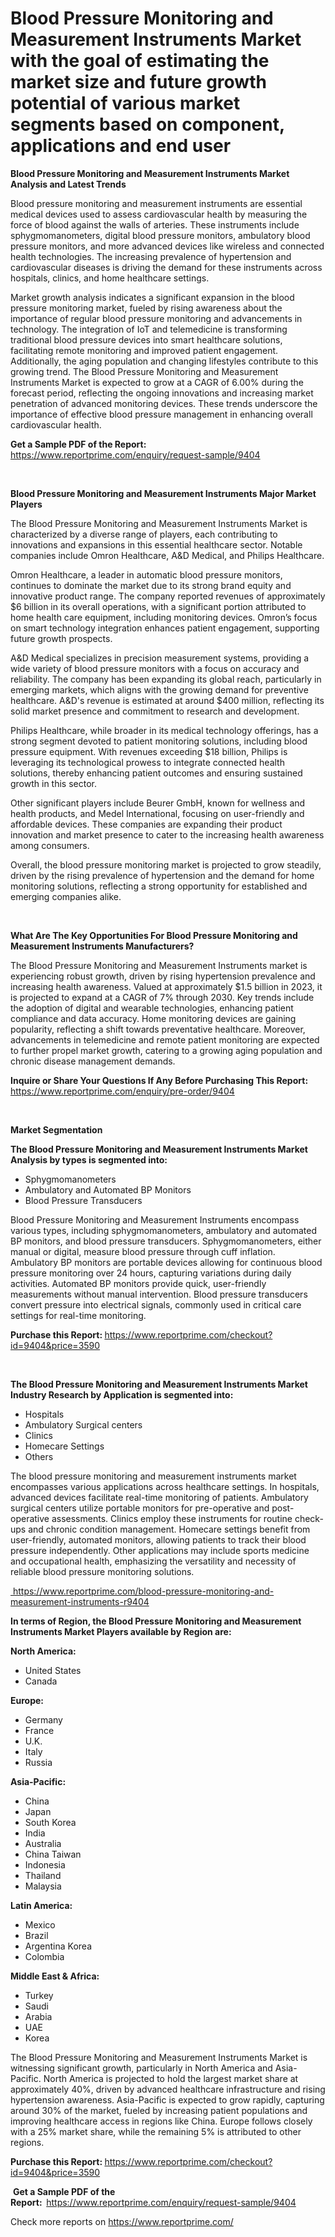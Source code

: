 <p><h1>Blood Pressure Monitoring and Measurement Instruments Market with the goal of estimating the market size and future growth potential of various market segments based on component, applications and end user</h1></p><p><strong>Blood Pressure Monitoring and Measurement Instruments Market Analysis and Latest Trends</strong></p>
<p><p>Blood pressure monitoring and measurement instruments are essential medical devices used to assess cardiovascular health by measuring the force of blood against the walls of arteries. These instruments include sphygmomanometers, digital blood pressure monitors, ambulatory blood pressure monitors, and more advanced devices like wireless and connected health technologies. The increasing prevalence of hypertension and cardiovascular diseases is driving the demand for these instruments across hospitals, clinics, and home healthcare settings.</p><p>Market growth analysis indicates a significant expansion in the blood pressure monitoring market, fueled by rising awareness about the importance of regular blood pressure monitoring and advancements in technology. The integration of IoT and telemedicine is transforming traditional blood pressure devices into smart healthcare solutions, facilitating remote monitoring and improved patient engagement. Additionally, the aging population and changing lifestyles contribute to this growing trend. The Blood Pressure Monitoring and Measurement Instruments Market is expected to grow at a CAGR of 6.00% during the forecast period, reflecting the ongoing innovations and increasing market penetration of advanced monitoring devices. These trends underscore the importance of effective blood pressure management in enhancing overall cardiovascular health.</p></p>
<p><strong>Get a Sample PDF of the Report:&nbsp;</strong> <a href="https://www.reportprime.com/enquiry/request-sample/9404?utm_campaign=2278&utm_medium=2&utm_source=Github&utm_content=ia&utm_term=20032025&utm_id=blood-pressure-monitoring-and-measurement-instruments">https://www.reportprime.com/enquiry/request-sample/9404</a></p>
<p>&nbsp;</p>
<p><strong>Blood Pressure Monitoring and Measurement Instruments Major Market Players</strong></p>
<p><p>The Blood Pressure Monitoring and Measurement Instruments Market is characterized by a diverse range of players, each contributing to innovations and expansions in this essential healthcare sector. Notable companies include Omron Healthcare, A&D Medical, and Philips Healthcare.</p><p>Omron Healthcare, a leader in automatic blood pressure monitors, continues to dominate the market due to its strong brand equity and innovative product range. The company reported revenues of approximately $6 billion in its overall operations, with a significant portion attributed to home health care equipment, including monitoring devices. Omron’s focus on smart technology integration enhances patient engagement, supporting future growth prospects.</p><p>A&D Medical specializes in precision measurement systems, providing a wide variety of blood pressure monitors with a focus on accuracy and reliability. The company has been expanding its global reach, particularly in emerging markets, which aligns with the growing demand for preventive healthcare. A&D's revenue is estimated at around $400 million, reflecting its solid market presence and commitment to research and development.</p><p>Philips Healthcare, while broader in its medical technology offerings, has a strong segment devoted to patient monitoring solutions, including blood pressure equipment. With revenues exceeding $18 billion, Philips is leveraging its technological prowess to integrate connected health solutions, thereby enhancing patient outcomes and ensuring sustained growth in this sector.</p><p>Other significant players include Beurer GmbH, known for wellness and health products, and Medel International, focusing on user-friendly and affordable devices. These companies are expanding their product innovation and market presence to cater to the increasing health awareness among consumers.</p><p>Overall, the blood pressure monitoring market is projected to grow steadily, driven by the rising prevalence of hypertension and the demand for home monitoring solutions, reflecting a strong opportunity for established and emerging companies alike.</p></p>
<p>&nbsp;</p>
<p><strong>What Are The Key Opportunities For Blood Pressure Monitoring and Measurement Instruments Manufacturers?</strong></p>
<p><p>The Blood Pressure Monitoring and Measurement Instruments market is experiencing robust growth, driven by rising hypertension prevalence and increasing health awareness. Valued at approximately $1.5 billion in 2023, it is projected to expand at a CAGR of 7% through 2030. Key trends include the adoption of digital and wearable technologies, enhancing patient compliance and data accuracy. Home monitoring devices are gaining popularity, reflecting a shift towards preventative healthcare. Moreover, advancements in telemedicine and remote patient monitoring are expected to further propel market growth, catering to a growing aging population and chronic disease management demands.</p></p>
<p><strong>Inquire or Share Your Questions If Any Before Purchasing This Report:</strong> <a href="https://www.reportprime.com/enquiry/pre-order/9404?utm_campaign=2278&utm_medium=2&utm_source=Github&utm_content=ia&utm_term=20032025&utm_id=blood-pressure-monitoring-and-measurement-instruments">https://www.reportprime.com/enquiry/pre-order/9404</a></p>
<p>&nbsp;</p>
<p><strong>Market Segmentation</strong></p>
<p><strong>The Blood Pressure Monitoring and Measurement Instruments Market Analysis by types is segmented into:</strong></p>
<p><ul><li>Sphygmomanometers</li><li>Ambulatory and Automated BP Monitors</li><li>Blood Pressure Transducers</li></ul></p>
<p><p>Blood Pressure Monitoring and Measurement Instruments encompass various types, including sphygmomanometers, ambulatory and automated BP monitors, and blood pressure transducers. Sphygmomanometers, either manual or digital, measure blood pressure through cuff inflation. Ambulatory BP monitors are portable devices allowing for continuous blood pressure monitoring over 24 hours, capturing variations during daily activities. Automated BP monitors provide quick, user-friendly measurements without manual intervention. Blood pressure transducers convert pressure into electrical signals, commonly used in critical care settings for real-time monitoring.</p></p>
<p><strong>Purchase this Report:&nbsp;</strong><a href="https://www.reportprime.com/checkout?id=9404&price=3590&utm_campaign=2278&utm_medium=2&utm_source=Github&utm_content=ia&utm_term=20032025&utm_id=blood-pressure-monitoring-and-measurement-instruments">https://www.reportprime.com/checkout?id=9404&price=3590</a></p>
<p>&nbsp;</p>
<p><strong>The Blood Pressure Monitoring and Measurement Instruments Market Industry Research by Application is segmented into:</strong></p>
<p><ul><li>Hospitals</li><li>Ambulatory Surgical centers</li><li>Clinics</li><li>Homecare Settings</li><li>Others</li></ul></p>
<p><p>The blood pressure monitoring and measurement instruments market encompasses various applications across healthcare settings. In hospitals, advanced devices facilitate real-time monitoring of patients. Ambulatory surgical centers utilize portable monitors for pre-operative and post-operative assessments. Clinics employ these instruments for routine check-ups and chronic condition management. Homecare settings benefit from user-friendly, automated monitors, allowing patients to track their blood pressure independently. Other applications may include sports medicine and occupational health, emphasizing the versatility and necessity of reliable blood pressure monitoring solutions.</p></p>
<p><a href="https://www.reportprime.com/blood-pressure-monitoring-and-measurement-instruments-r9404?utm_campaign=2278&utm_medium=2&utm_source=Github&utm_content=ia&utm_term=20032025&utm_id=blood-pressure-monitoring-and-measurement-instruments">&nbsp;https://www.reportprime.com/blood-pressure-monitoring-and-measurement-instruments-r9404</a></p>
<p><strong>In terms of Region, the Blood Pressure Monitoring and Measurement Instruments Market Players available by Region are:</strong></p>
<p>
    <p> <strong> North America: </strong>
        <ul>
            <li>United States</li>
            <li>Canada</li>
        </ul>
        </p> 
    <p> <strong> Europe: </strong>
        <ul>
            <li>Germany</li>
            <li>France</li>
            <li>U.K.</li>
            <li>Italy</li>
            <li>Russia</li>
        </ul>
        </p> 
    <p> <strong> Asia-Pacific: </strong>
        <ul>
            <li>China</li>
            <li>Japan</li>
            <li>South Korea</li>
            <li>India</li>
            <li>Australia</li>
            <li>China Taiwan</li>
            <li>Indonesia</li>
            <li>Thailand</li>
            <li>Malaysia</li>
        </ul>
        </p> 
    <p> <strong> Latin America: </strong>
        <ul>
            <li>Mexico</li>
            <li>Brazil</li>
            <li>Argentina Korea</li>
            <li>Colombia</li>
        </ul>
        </p> 
    <p> <strong> Middle East & Africa: </strong>
        <ul>
            <li>Turkey</li>
            <li>Saudi</li>
            <li>Arabia</li>
            <li>UAE</li>
            <li>Korea</li>
        </ul>
    </p>
    </p>
<p><p>The Blood Pressure Monitoring and Measurement Instruments Market is witnessing significant growth, particularly in North America and Asia-Pacific. North America is projected to hold the largest market share at approximately 40%, driven by advanced healthcare infrastructure and rising hypertension awareness. Asia-Pacific is expected to grow rapidly, capturing around 30% of the market, fueled by increasing patient populations and improving healthcare access in regions like China. Europe follows closely with a 25% market share, while the remaining 5% is attributed to other regions.</p></p>
<p><strong>Purchase this Report: </strong><a href="https://www.reportprime.com/checkout?id=9404&price=3590&utm_campaign=2278&utm_medium=2&utm_source=Github&utm_content=ia&utm_term=20032025&utm_id=blood-pressure-monitoring-and-measurement-instruments">https://www.reportprime.com/checkout?id=9404&price=3590</a></p>
<p>&nbsp;<strong>Get a Sample PDF of the Report:&nbsp;&nbsp;</strong><a href="https://www.reportprime.com/enquiry/request-sample/9404?utm_campaign=2278&utm_medium=2&utm_source=Github&utm_content=ia&utm_term=20032025&utm_id=blood-pressure-monitoring-and-measurement-instruments">https://www.reportprime.com/enquiry/request-sample/9404</a></p>
<p><strong></strong></p>
<p>Check more reports on <a href="https://www.reportprime.com/?utm_campaign=2278&utm_medium=2&utm_source=Github&utm_content=ia&utm_term=20032025&utm_id=blood-pressure-monitoring-and-measurement-instruments">https://www.reportprime.com/</a></p>
